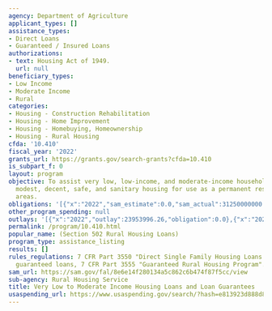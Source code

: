 ```yaml
---
agency: Department of Agriculture
applicant_types: []
assistance_types:
- Direct Loans
- Guaranteed / Insured Loans
authorizations:
- text: Housing Act of 1949.
  url: null
beneficiary_types:
- Low Income
- Moderate Income
- Rural
categories:
- Housing - Construction Rehabilitation
- Housing - Home Improvement
- Housing - Homebuying, Homeownership
- Housing - Rural Housing
cfda: '10.410'
fiscal_year: '2022'
grants_url: https://grants.gov/search-grants?cfda=10.410
is_subpart_f: 0
layout: program
objective: To assist very low, low-income, and moderate-income households to obtain
  modest, decent, safe, and sanitary housing for use as a permanent residence in rural
  areas.
obligations: '[{"x":"2022","sam_estimate":0.0,"sam_actual":31250000000.0,"usa_spending_actual":0.0},{"x":"2023","sam_estimate":31250000000.0,"sam_actual":0.0,"usa_spending_actual":0.0},{"x":"2024","sam_estimate":31500000000.0,"sam_actual":0.0,"usa_spending_actual":0.0}]'
other_program_spending: null
outlays: '[{"x":"2022","outlay":23953996.26,"obligation":0.0},{"x":"2023","outlay":57432246.94,"obligation":0.0},{"x":"2024","outlay":54410945.68,"obligation":0.0}]'
permalink: /program/10.410.html
popular_name: (Section 502 Rural Housing Loans)
program_type: assistance_listing
results: []
rules_regulations: 7 CFR Part 3550 "Direct Single Family Housing Loans and Grants."  For
  guaranteed loans, 7 CFR Part 3555 "Guaranteed Rural Housing Program".
sam_url: https://sam.gov/fal/8e6e14f280134a5c862c6b474f87f5cc/view
sub-agency: Rural Housing Service
title: Very Low to Moderate Income Housing Loans and Loan Guarantees
usaspending_url: https://www.usaspending.gov/search/?hash=e813923d888d88b3e482335e01a9b221
---
```

